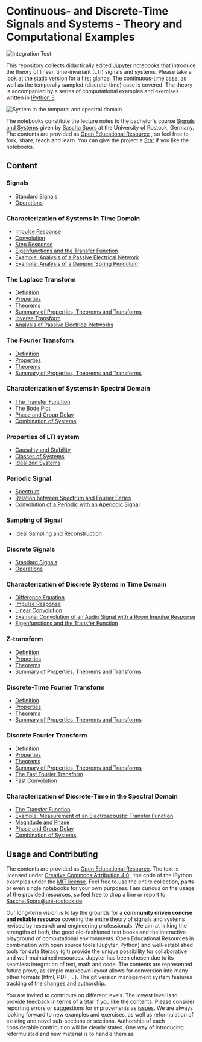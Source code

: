 # Continuous- and Discrete-Time Signals and Systems - Theory and Computational Examples

![Integration Test](https://github.com/bagustris//signals-and-systems-lecture/workflows/Integration%20Test/badge.svg)

This repository collects didactically edited [Jupyter](https://jupyter.org/)
notebooks that introduce the theory of linear, time-invariant (LTI) signals and
systems.
Please take a look at the [static version](http://nbviewer.ipython.org/github/bagustris/signals-and-systems-lecture/blob/master/index.ipynb)
for a first glance.
The continuous-time case, as well as the temporally sampled (discrete-time)
case is covered.
The theory is accompanied by a series of computational examples and exercises
written in [IPython 3](http://ipython.org/).  

![System in the temporal and spectral domain](systems_spectral_domain/LTI_system_time_spectral_domain.png)

The notebooks constitute the lecture notes to the bachelor's course
[Signals and Systems](http://www.int.uni-rostock.de/Signal-und-Systemtheorie.428.0.html)
given by [Sascha Spors](http://www.int.uni-rostock.de/Staff-Info.23+B6JmNIYXNoPWUxOTliMTNjY2U2MDcyZjJiZTI0YTc4MmFkYTE5NjQzJnR4X2pwc3RhZmZfcGkxJTVCYmFja0lkJTVEPTMmdHhfanBzdGFmZl9waTElNUJzaG93VWlkJTVEPTExMQ__.0.html) at the University of Rostock, Germany.
The contents are provided as [Open Educational Resource](https://de.wikipedia.org/wiki/Open_Educational_Resources)
, so feel free to fork, share, teach and learn.
You can give the project a [Star](https://github.com/bagustris/signals-and-systems-lecture/stargazers)
if you like the notebooks.

## Content

### Signals
* [Standard Signals](continuous_signals/standard_signals.ipynb)
* [Operations](continuous_signals/operations.ipynb)

### Characterization of Systems in Time Domain
* [Impulse Response](systems_time_domain/impulse_response.ipynb)
* [Convolution](systems_time_domain/convolution.ipynb)
* [Step Response](systems_time_domain/step_response.ipynb)
* [Eigenfunctions and the Transfer Function](systems_time_domain/eigenfunctions.ipynb)
* [Example: Analysis of a Passive Electrical Network](systems_time_domain/network_analysis.ipynb)
* [Example: Analysis of a Damped Spring Pendulum](systems_time_domain/spring_pendulum_analysis.ipynb)


### The Laplace Transform
* [Definition](laplace_transform/definition.ipynb)
* [Properties](laplace_transform/properties.ipynb)
* [Theorems](laplace_transform/theorems.ipynb)
* [Summary of Properties, Theorems and Transforms](laplace_transform/table_theorems_transforms.ipynb)
* [Inverse Transform](laplace_transform/inverse.ipynb)
* [Analysis of Passive Electrical
  Networks](laplace_transform/network_analysis.ipynb)

### The Fourier Transform
* [Definition](fourier_transform/definition.ipynb)
* [Properties](fourier_transform/properties.ipynb)
* [Theorems](fourier_transform/theorems.ipynb)
* [Summary of Properties, Theorems and
  Transforms](fourier_transform/table_theorems_transforms.ipynb)

### Characterization of Systems in Spectral Domain
* [The Transfer Function](systems_spectral_domain/transfer_function.ipynb)
* [The Bode Plot](systems_spectral_domain/bode_plot.ipynb)
* [Phase and Group Delay](systems_spectral_domain/phase_group_delay.ipynb)
* [Combination of Systems](systems_spectral_domain/combination.ipynb)

### Properties of LTI system
* [Causality and Stability](systems_properties/causality_stability.ipynb)
* [Classes of Systems](systems_properties/classes.ipynb)
* [Idealized Systems](systems_properties/idealized_systems.ipynb)

### Periodic Signal
* [Spectrum](periodic_signals/spectrum.ipynb)
* [Relation between Spectrum and Fourier Series](periodic_signals/fourier_series.ipynb)
* [Convolution of a Periodic with an Aperiodic
  Signal](periodic_signals/convolution.ipynb)

### Sampling of Signal
* [Ideal Sampling and Reconstruction](sampling/ideal.ipynb)

### Discrete Signals
* [Standard Signals](discrete_signals/standard_signals.ipynb)
* [Operations](discrete_signals/operations.ipynb)

### Characterization of Discrete Systems in Time Domain
* [Difference Equation](discrete_systems_time_domain/difference_equation.ipynb)
* [Impulse Response](discrete_systems_time_domain/impulse_response.ipynb)
* [Linear Convolution](discrete_systems_time_domain/linear_convolution.ipynb)
* [Example: Convolution of an Audio Signal with a Room Impulse Response](discrete_systems_time_domain/convolution_room_IR.ipynb)
* [Eigenfunctions and the Transfer Function](discrete_systems_time_domain/eigenfunctions.ipynb)

### Z-transform
* [Definition](z_transform/definition.ipynb)
* [Properties](z_transform/properties.ipynb)
* [Theorems](z_transform/theorems.ipynb)
* [Summary of Properties, Theorems and Transforms](z_transform/table_theorems_transforms.ipynb)

### Discrete-Time Fourier Transform
* [Definition](discrete_time_fourier_transform/definition.ipynb)
* [Properties](discrete_time_fourier_transform/properties.ipynb)
* [Theorems](discrete_time_fourier_transform/theorems.ipynb)
* [Summary of Properties, Theorems and
  Transforms](discrete_time_fourier_transform/table_theorems_transforms.ipynb)

### Discrete Fourier Transform
* [Definition](discrete_fourier_transform/definition.ipynb)
* [Properties](discrete_fourier_transform/properties.ipynb)
* [Theorems](discrete_fourier_transform/theorems.ipynb)
* [Summary of Properties, Theorems and Transforms](discrete_fourier_transform/table_theorems_transforms.ipynb)
* [The Fast Fourier Transform](discrete_fourier_transform/fast_fourier_transform.ipynb)
* [Fast Convolution](discrete_fourier_transform/fast_convolution.ipynb)

### Characterization of Discrete-Time in the Spectral Domain
* [The Transfer Function](discrete_systems_spectral_domain/transfer_function.ipynb)
* [Example: Measurement of an Electroacoustic Transfer Function](discrete_systems_spectral_domain/measurement_acoustic_transfer_function.ipynb)
* [Magnitude and Phase](discrete_systems_spectral_domain/magnitude_phase.ipynb)
* [Phase and Group Delay](discrete_systems_spectral_domain/phase_group_delay.ipynb)
* [Combination of Systems](discrete_systems_spectral_domain/combination.ipynb)

## Usage and Contributing

The contents are provided as [Open Educational Resource](https://de.wikipedia.org/wiki/Open_Educational_Resources).
The text is licensed under [Creative Commons Attribution 4.0](https://creativecommons.org/licenses/by/4.0/)
, the code of the IPython examples under the [MIT license](https://opensource.org/licenses/MIT).
Feel free to use the entire collection, parts or even single notebooks for your
own purposes.
I am curious on the usage of the provided resources, so feel free to drop a
line or report to [Sascha.Spors@uni-rostock.de](mailto:Sascha.Spors@uni-rostock.de).

Our long-term vision is to lay the grounds for a **community driven concise and
reliable resource** covering the entire theory of signals and systems revised
by research and engineering professionals.
We aim at linking the strengths of both, the good old-fashioned text books
and the interactive playground of computational environments.
Open Educational Resources in combination with open source tools (Jupyter,
Python) and well-established tools for data literacy (git) provide the unique
possibility for collaborative and well-maintained resources.
Jupyter has been chosen due to its seamless integration of text, math and code.
The contents are represented future prove, as simple markdown layout allows for
conversion into many other formats (html, PDF, ...).
The git version management system features tracking of the changes and
authorship.

You are invited to contribute on different levels.
The lowest level is to provide feedback in terms of a
[Star](https://github.com/bagustris/signals-and-systems-lecture/stargazers)
if you like the contents.
Please consider reporting errors or suggestions for improvements as
[issues](https://github.com/bagustris/digital-signal-processing-lecture/issues).
We are always looking forward to new examples and exercises, as well as
reformulation of existing and novel sub-sections or sections.
Authorship of each considerable contribution will be clearly stated.
One way of introducing reformulated and new material is to handle them as

